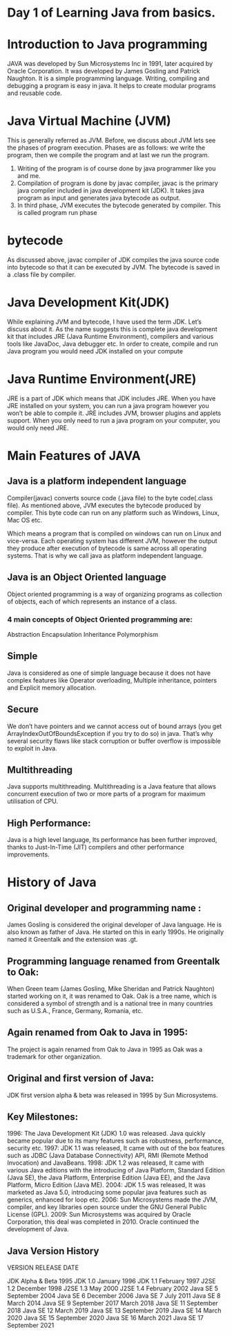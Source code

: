 # Day 1 of Learning Java from basics.

# Introduction to Java programming

JAVA was developed by Sun Microsystems Inc in 1991, later acquired by Oracle Corporation. It was developed by James Gosling and Patrick Naughton. It is a simple programming language. Writing, compiling and debugging a program is easy in java. It helps to create modular programs and reusable code.

# Java Virtual Machine (JVM)

This is generally referred as JVM. Before, we discuss about JVM lets see the phases of program execution. Phases are as follows: we write the program, then we compile the program and at last we run the program.

1. Writing of the program is of course done by java programmer like you and me.
2. Compilation of program is done by javac compiler, javac is the primary java compiler included in java development kit (JDK). It takes java program as input and generates java bytecode as output.
3. In third phase, JVM executes the bytecode generated by compiler. This is called program run phase

# bytecode

As discussed above, javac compiler of JDK compiles the java source code into bytecode so that it can be executed by JVM. The bytecode is saved in a .class file by compiler.

# Java Development Kit(JDK)

While explaining JVM and bytecode, I have used the term JDK. Let’s discuss about it. As the name suggests this is complete java development kit that includes JRE (Java Runtime Environment), compilers and various tools like JavaDoc, Java debugger etc.
In order to create, compile and run Java program you would need JDK installed on your compute

# Java Runtime Environment(JRE)

JRE is a part of JDK which means that JDK includes JRE. When you have JRE installed on your system, you can run a java program however you won’t be able to compile it. JRE includes JVM, browser plugins and applets support. When you only need to run a java program on your computer, you would only need JRE.

# Main Features of JAVA

## Java is a platform independent language

Compiler(javac) converts source code (.java file) to the byte code(.class file). As mentioned above, JVM executes the bytecode produced by compiler. This byte code can run on any platform such as Windows, Linux, Mac OS etc.

Which means a program that is compiled on windows can run on Linux and vice-versa. Each operating system has different JVM, however the output they produce after execution of bytecode is same across all operating systems. That is why we call java as platform independent language.

## Java is an Object Oriented language

Object oriented programming is a way of organizing programs as collection of objects, each of which represents an instance of a class.

### 4 main concepts of Object Oriented programming are:

Abstraction
Encapsulation
Inheritance
Polymorphism

## Simple

Java is considered as one of simple language because it does not have complex features like Operator overloading, Multiple inheritance, pointers and Explicit memory allocation.

## Secure

We don’t have pointers and we cannot access out of bound arrays (you get ArrayIndexOutOfBoundsException if you try to do so) in java. That’s why several security flaws like stack corruption or buffer overflow is impossible to exploit in Java.

## Multithreading

Java supports multithreading. Multithreading is a Java feature that allows concurrent execution of two or more parts of a program for maximum utilisation of CPU.

## High Performance:

Java is a high level language, Its performance has been further improved, thanks to Just-In-Time (JIT) compilers and other performance improvements.

# History of Java

## Original developer and programming name :

James Gosling is considered the original developer of Java language. He is also known as father of Java. He started on this in early 1990s. He originally named it Greentalk and the extension was .gt.

## Programming language renamed from Greentalk to Oak:

When Green team (James Gosling, Mike Sheridan and Patrick Naughton) started working on it, it was renamed to Oak. Oak is a tree name, which is considered a symbol of strength and is a national tree in many countries such as U.S.A., France, Germany, Romania, etc.

## Again renamed from Oak to Java in 1995:

The project is again renamed from Oak to Java in 1995 as Oak was a trademark for other organization.

## Original and first version of Java:

JDK first version alpha & beta was released in 1995 by Sun Microsystems.

## Key Milestones:

1996: The Java Development Kit (JDK) 1.0 was released. Java quickly became popular due to its many features such as robustness, performance, security etc.
1997: JDK 1.1 was released, It came with out of the box features such as JDBC (Java Database Connectivity) API, RMI (Remote Method Invocation) and JavaBeans.
1998: JDK 1.2 was released, It came with various Java editions with the introducing of Java Platform, Standard Edition (Java SE), the Java Platform, Enterprise Edition (Java EE), and the Java Platform, Micro Edition (Java ME).
2004: JDK 1.5 was released, It was marketed as Java 5.0, introducing some popular java features such as generics, enhanced for loop etc.
2006: Sun Microsystems made the JVM, compiler, and key libraries open source under the GNU General Public License (GPL).
2009: Sun Microsystems was acquired by Oracle Corporation, this deal was completed in 2010. Oracle continued the development of Java.

## Java Version History

VERSION RELEASE DATE

JDK Alpha & Beta 1995
JDK 1.0 January 1996
JDK 1.1 February 1997
J2SE 1.2 December 1998
J2SE 1.3 May 2000
J2SE 1.4 February 2002
Java SE 5 September 2004
Java SE 6 December 2006
Java SE 7 July 2011
Java SE 8 March 2014
Java SE 9 September 2017
March 2018
Java SE 11 September 2018
Java SE 12 March 2019
Java SE 13 September 2019
Java SE 14 March 2020
Java SE 15 September 2020
Java SE 16 March 2021
Java SE 17 September 2021
